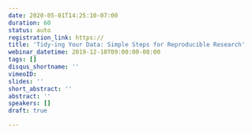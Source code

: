 ```yaml
---
date: 2020-05-01T14:25:10-07:00
duration: 60
status: auto
registration_link: https://
title: 'Tidy-ing Your Data: Simple Steps for Reproducible Research'
webinar_datetime: 2019-12-10T09:00:00-08:00
tags: []
disqus_shortname: ''
vimeoID: 
slides: ''
short_abstract: ''
abstract: ''
speakers: []
draft: true

---
```


